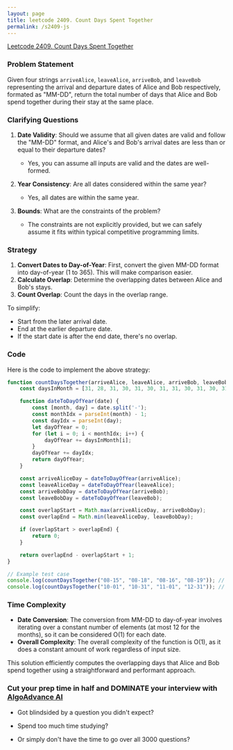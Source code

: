 ```yaml
---
layout: page
title: leetcode 2409. Count Days Spent Together
permalink: /s2409-js
---
```

[Leetcode 2409. Count Days Spent Together](https://algoadvance.github.io/algoadvance/l2409)
### Problem Statement

Given four strings `arriveAlice`, `leaveAlice`, `arriveBob`, and `leaveBob` representing the arrival and departure dates of Alice and Bob respectively, formated as "MM-DD", return the total number of days that Alice and Bob spend together during their stay at the same place.

### Clarifying Questions

1. **Date Validity**: Should we assume that all given dates are valid and follow the "MM-DD" format, and Alice's and Bob's arrival dates are less than or equal to their departure dates?
   - Yes, you can assume all inputs are valid and the dates are well-formed.

2. **Year Consistency**: Are all dates considered within the same year?
   - Yes, all dates are within the same year.

3. **Bounds**: What are the constraints of the problem?
   - The constraints are not explicitly provided, but we can safely assume it fits within typical competitive programming limits.

### Strategy

1. **Convert Dates to Day-of-Year**: First, convert the given MM-DD format into day-of-year (1 to 365). This will make comparison easier.
2. **Calculate Overlap**: Determine the overlapping dates between Alice and Bob's stays.
3. **Count Overlap**: Count the days in the overlap range.

To simplify:
- Start from the later arrival date.
- End at the earlier departure date.
- If the start date is after the end date, there's no overlap.

### Code

Here is the code to implement the above strategy:

```javascript
function countDaysTogether(arriveAlice, leaveAlice, arriveBob, leaveBob) {
    const daysInMonth = [31, 28, 31, 30, 31, 30, 31, 31, 30, 31, 30, 31];

    function dateToDayOfYear(date) {
        const [month, day] = date.split('-');
        const monthIdx = parseInt(month) - 1;
        const dayIdx = parseInt(day);
        let dayOfYear = 0;
        for (let i = 0; i < monthIdx; i++) {
            dayOfYear += daysInMonth[i];
        }
        dayOfYear += dayIdx;
        return dayOfYear;
    }

    const arriveAliceDay = dateToDayOfYear(arriveAlice);
    const leaveAliceDay = dateToDayOfYear(leaveAlice);
    const arriveBobDay = dateToDayOfYear(arriveBob);
    const leaveBobDay = dateToDayOfYear(leaveBob);

    const overlapStart = Math.max(arriveAliceDay, arriveBobDay);
    const overlapEnd = Math.min(leaveAliceDay, leaveBobDay);

    if (overlapStart > overlapEnd) {
        return 0;
    }

    return overlapEnd - overlapStart + 1;
}

// Example test case
console.log(countDaysTogether("08-15", "08-18", "08-16", "08-19")); // Output: 3
console.log(countDaysTogether("10-01", "10-31", "11-01", "12-31")); // Output: 0
```

### Time Complexity

- **Date Conversion**: The conversion from MM-DD to day-of-year involves iterating over a constant number of elements (at most 12 for the months), so it can be considered O(1) for each date.
- **Overall Complexity**: The overall complexity of the function is O(1), as it does a constant amount of work regardless of input size.

This solution efficiently computes the overlapping days that Alice and Bob spend together using a straightforward and performant approach.


### Cut your prep time in half and DOMINATE your interview with [AlgoAdvance AI](https://algoAdvance.com)

- Got blindsided by a question you didn't expect?

- Spend too much time studying?

- Or simply don't have the time to go over all 3000 questions?

